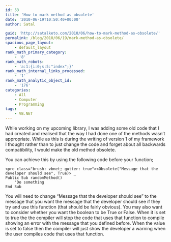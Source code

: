```yaml
---
id: 53
title: 'How to mark method as obsolete'
date: '2010-06-19T10:50:40+00:00'
author: Satal

guid: 'http://satalketo.com/2010/06/how-to-mark-method-as-obsolete/'
permalink: /blog/2010/06/19/mark-method-as-obsolete/
spacious_page_layout:
    - default_layout
rank_math_primary_category:
    - '8'
rank_math_robots:
    - 'a:1:{i:0;s:5:"index";}'
rank_math_internal_links_processed:
    - '1'
rank_math_analytic_object_id:
    - '176'
categories:
    - All
    - Computer
    - Programming
tags:
    - VB.NET
---
```


While working on my upcoming library, I was adding some old code that I had created and realised that the way I had done one of the methods wasn’t appropriate. While as this is during the writing of version 1 of my framework I thought rather than to just change the code and forget about all backwards compatibility, I would make the old method obsolete.

You can achieve this by using the following code before your function;

```
<pre class="brush: vbnet; gutter: true"><Obsolete("Message that the developer should see", True)> _
Public Sub randomMethod()
    'Do something
End Sub
```

You will need to change “Message that the developer should see” to the message that you want the message that the developer should see if they try and use this function (that should be fairly obvious). You may also want to consider whether you want the boolean to be True or False. When it is set to true the the compiler will stop the code that uses that function to compile showing an error with the message that you defined before. When the value is set to false then the compiler will just show the developer a warning when the user compiles code that uses that function.